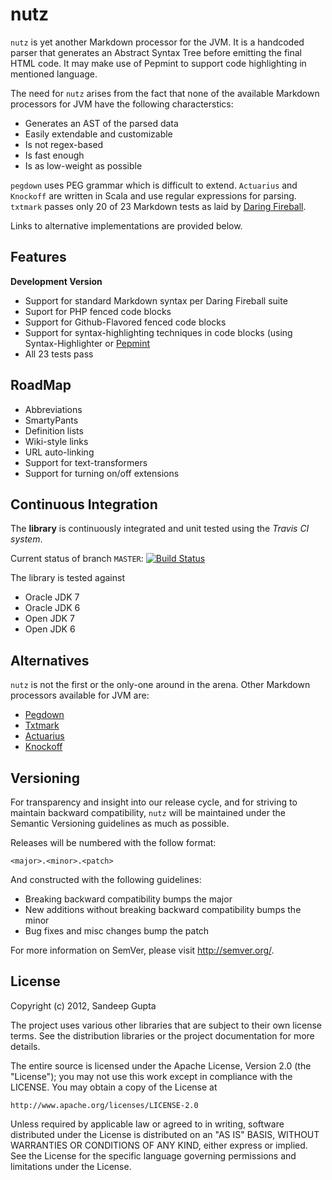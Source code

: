 nutz
====

`nutz` is yet another Markdown processor for the JVM. It is a handcoded parser that generates an Abstract Syntax Tree before emitting the final HTML code. It may make use of Pepmint to support code highlighting in mentioned language.

The need for `nutz` arises from the fact that none of the available Markdown processors for JVM have the following characterstics:

* Generates an AST of the parsed data
* Easily extendable and customizable
* Is not regex-based
* Is fast enough
* Is as low-weight as possible

`pegdown` uses PEG grammar which is difficult to extend. `Actuarius` and `Knockoff` are written in Scala and use regular expressions for parsing. `txtmark` passes only 20 of 23 Markdown tests as laid by [Daring Fireball](http://daringfireball.net/projects/markdown). 

Links to alternative implementations are provided below.

Features
--------

**Development Version**

* Support for standard Markdown syntax per Daring Fireball suite
* Suport for PHP fenced code blocks
* Support for Github-Flavored fenced code blocks
* Support for syntax-highlighting techniques in code blocks (using Syntax-Highlighter or [Pepmint](https://www.sangupta.com/sangupta/pepmint)
* All 23 tests pass

RoadMap
-------

* Abbreviations
* SmartyPants
* Definition lists
* Wiki-style links
* URL auto-linking
* Support for text-transformers
* Support for turning on/off extensions

Continuous Integration
----------------------
The **library** is continuously integrated and unit tested using the *Travis CI system*.

Current status of branch `MASTER`: [![Build Status](https://secure.travis-ci.org/sangupta/nutz.png?branch=master)](http://travis-ci.org/sangupta/nutz)

The library is tested against

* Oracle JDK 7
* Oracle JDK 6
* Open JDK 7
* Open JDK 6

Alternatives
------------

`nutz` is not the first or the only-one around in the arena. Other Markdown processors available for JVM are:

* [Pegdown](http://pegdown.org)
* [Txtmark](https://github.com/rjeschke/txtmark)
* [Actuarius](https://github.com/chenkelmann/actuarius)
* [Knockoff](http://tristanjuricek.com/knockoff/)

Versioning
----------

For transparency and insight into our release cycle, and for striving to maintain backward compatibility, 
`nutz` will be maintained under the Semantic Versioning guidelines as much as possible.

Releases will be numbered with the follow format:

`<major>.<minor>.<patch>`

And constructed with the following guidelines:

* Breaking backward compatibility bumps the major
* New additions without breaking backward compatibility bumps the minor
* Bug fixes and misc changes bump the patch

For more information on SemVer, please visit http://semver.org/.

License
-------
	
Copyright (c) 2012, Sandeep Gupta

The project uses various other libraries that are subject to their
own license terms. See the distribution libraries or the project
documentation for more details.

The entire source is licensed under the Apache License, Version 2.0 
(the "License"); you may not use this work except in compliance with
the LICENSE. You may obtain a copy of the License at

	http://www.apache.org/licenses/LICENSE-2.0

Unless required by applicable law or agreed to in writing, software
distributed under the License is distributed on an "AS IS" BASIS,
WITHOUT WARRANTIES OR CONDITIONS OF ANY KIND, either express or implied.
See the License for the specific language governing permissions and
limitations under the License.
